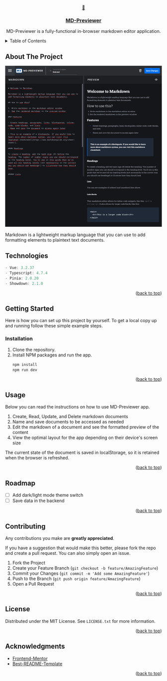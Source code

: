 <div id="top"></div>

<!-- PROJECT HEADER -->
<br />
<div align="center">
  <a href="https://github.com/kajtd/md-previewer">
    📄
  </a>

<a href="https://md-previewer.netlify.app/">
  <h3 align="center">MD-Previewer</h3>
</a>
  <p align="center">
    MD-Previewer is a fully-functional in-browser markdown editor application.
  </p>
</div>

<!-- TABLE OF CONTENTS -->
<details>
  <summary>Table of Contents</summary>
  <ul>
    <li><a href="#about-the-project">About The Project</a></li>
    <li><a href="#technologies">Technologies</a></li>
    <li><a href="#getting-started">Getting Started</a></li>
    <li><a href="#usage">Usage</a></li>
    <li><a href="#roadmap">Roadmap</a></li>
    <li><a href="#contributing">Contributing</a></li>
    <li><a href="#license">License</a></li>
    <li><a href="#acknowledgments">Acknowledgments</a></li>
  </ul>
</details>

<!-- ABOUT THE PROJECT -->

## About The Project

![Website img](./screencapture.png)

Markdown is a lightweight markup language that you can use to add formatting elements to plaintext text documents.

<!-- TECHNOLOGIES -->

## Technologies

```js
- Vue: 3.2.37
- Typescript: 4.7.4
- Pinia: 2.0.20
- Showdown: 2.1.0
```

<p align="right">(<a href="#top">back to top</a>)</p>
<!-- GETTING STARTED -->

## Getting Started

Here is how you can set up this project by yourself.
To get a local copy up and running follow these simple example steps.

### Installation

1.  Clone the repository.
2.  Install NPM packages and run the app.
    ```sh
    npm install
    npm run dev
    ```

<p align="right">(<a href="#top">back to top</a>)</p>

<!-- USAGE -->

## Usage

Below you can read the instructions on how to use MD-Previewer app.

<ol>
    <li>Create, Read, Update, and Delete markdown documents</li>
    <li>Name and save documents to be accessed as needed</li>
    <li>Edit the markdown of a document and see the formatted preview of the content</li>
    <li>View the optimal layout for the app depending on their device's screen size</li>
</ol>

The current state of the document is saved in localStorage, so it is retained when the browser is refreshed.

<p align="right">(<a href="#top">back to top</a>)</p>

<!-- ROADMAP -->

## Roadmap

- [ ] Add dark/light mode theme switch
- [ ] Save data in the backend

<p align="right">(<a href="#top">back to top</a>)</p>

<!-- CONTRIBUTING -->

## Contributing

Any contributions you make are **greatly appreciated**.

If you have a suggestion that would make this better, please fork the repo and create a pull request. You can also simply open an issue.

1. Fork the Project
2. Create your Feature Branch (`git checkout -b feature/AmazingFeature`)
3. Commit your Changes (`git commit -m 'Add some AmazingFeature'`)
4. Push to the Branch (`git push origin feature/AmazingFeature`)
5. Open a Pull Request

<p align="right">(<a href="#top">back to top</a>)</p>

<!-- LICENSE -->

## License

Distributed under the MIT License. See `LICENSE.txt` for more information.

<p align="right">(<a href="#top">back to top</a>)</p>

## Acknowledgments

- [Frontend-Mentor](https://www.frontendmentor.io/challenges/inbrowser-markdown-editor-r16TrrQX9)
- [Best-README-Template](https://github.com/othneildrew/Best-README-Template)

<p align="right">(<a href="#top">back to top</a>)</p>
